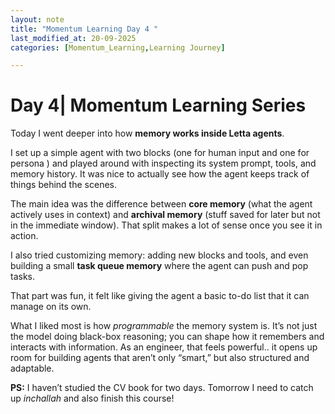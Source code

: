 ```yaml
---
layout: note
title: "Momentum Learning Day 4 "
last_modified_at: 20-09-2025 
categories: [Momentum_Learning,Learning Journey]

---
```

 # Day 4| Momentum Learning Series

Today I went deeper into how **memory works inside Letta agents**. 

I set up a simple agent with two blocks (one for human input and one for persona ) and played around with inspecting its system prompt, tools, and memory history. 
It was nice to actually see how the agent keeps track of things behind the scenes.  


The main idea was the difference between **core memory** (what the agent actively uses in context) 
and **archival memory** (stuff saved for later but not in the immediate window). That split makes a lot of sense once you see it in action.  


I also tried customizing memory: adding new blocks and tools, and even building a small **task queue memory** where the agent can push and pop tasks. 

That part was fun, it felt like giving the agent a basic to-do list that it can manage on its own.  

What I liked most is how *programmable* the memory system is.
It’s not just the model doing black-box reasoning; you can shape how it remembers and interacts with information. 
As an engineer, that feels powerful.. it opens up room for building agents that aren’t only “smart,” but also structured and adaptable.  

**PS:** I haven’t studied the CV book for two days. Tomorrow I need to catch up *inchallah* and also finish this course!  

